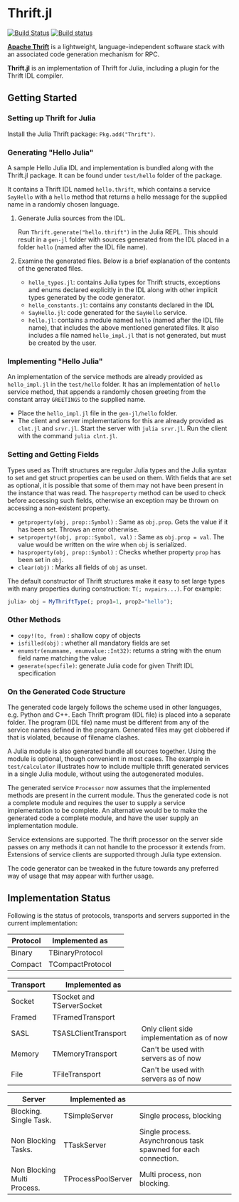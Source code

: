 # Thrift.jl

[![Build Status](https://travis-ci.org/tanmaykm/Thrift.jl.png)](https://travis-ci.org/tanmaykm/Thrift.jl)
[![Build status](https://ci.appveyor.com/api/projects/status/56l7lbwk5fwbtnoo/branch/master?svg=true)](https://ci.appveyor.com/project/tanmaykm/thrift-jl/branch/master)

[**Apache Thrift**](http://thrift.apache.org/) is a lightweight, language-independent software stack with an associated code generation mechanism for RPC.

**Thrift.jl** is an implementation of Thrift for Julia, including a plugin for the Thrift IDL compiler.

## Getting Started

### Setting up Thrift for Julia

Install the Julia Thrift package: `Pkg.add("Thrift")`.

### Generating "Hello Julia"
A sample Hello Julia IDL and implementation is bundled along with the Thrift.jl package. It can be found under `test/hello` folder of the package.

It contains a Thrift IDL named `hello.thrift`, which contains a service `SayHello` with a `hello` method that returns a hello message for the supplied name in a randomly chosen language.

1. Generate Julia sources from the IDL.

   Run `Thrift.generate("hello.thrift")` in the Julia REPL.
   This should result in a `gen-jl` folder with sources generated from the IDL placed in a folder `hello` (named after the IDL file name).

2. Examine the generated files. Below is a brief explanation of the contents of the generated files.

   - `hello_types.jl`: contains Julia types for Thrift structs, exceptions and enums declared explicitly in the IDL along with other implicit types generated by the code generator.
   - `hello_constants.jl`: contains any constants declared in the IDL
   - `SayHello.jl`: code generated for the `SayHello` service.
   - `hello.jl`: contains a module named `hello` (named after the IDL file name), that includes the above mentioned generated files. It also includes a file named `hello_impl.jl` that is not generated, but must be created by the user.

### Implementing "Hello Julia"

An implementation of the service methods are already provided as `hello_impl.jl` in the `test/hello` folder. It has an implementation of `hello` service method, that appends a randomly chosen greeting from the constant array `GREETINGS` to the supplied name.

- Place the `hello_impl.jl` file in the `gen-jl/hello` folder.
- The client and server implementations for this are already provided as `clnt.jl` and `srvr.jl`. Start the server with `julia srvr.jl`. Run the client with the command `julia clnt.jl`.


### Setting and Getting Fields
Types used as Thrift structures are regular Julia types and the Julia syntax to set and get struct properties can be used on them.
With fields that are set as optional, it is possible that some of them may not have been present in the instance that was read. The `hasproperty` method can be used to check before accessing such fields, otherwise an exception may be thrown on accessing a non-existent property.

- `getproperty(obj, prop::Symbol)` : Same as `obj.prop`. Gets the value if it has been set. Throws an error otherwise.
- `setproperty!(obj, prop::Symbol, val)` : Same as `obj.prop = val`. The value would be written on the wire when `obj` is serialized.
- `hasproperty(obj, prop::Symbol)` : Checks whether property `prop` has been set in `obj`.
- `clear(obj)` : Marks all fields of `obj` as unset.

The default constructor of Thrift structures make it easy to set large types with many properties during construction: `T(; nvpairs...)`. For example:

```julia
julia> obj = MyThriftType(; prop1=1, prop2="hello");
```

### Other Methods
- `copy!(to, from)` : shallow copy of objects
- `isfilled(obj)` : whether all mandatory fields are set
- `enumstr(enumname, enumvalue::Int32)`: returns a string with the enum field name matching the value
- `generate(specfile)`: generate Julia code for given Thrift IDL specification


### On the Generated Code Structure

The generated code largely follows the scheme used in other languages, e.g. Python and C++. Each Thrift program (IDL file) is placed into a separate folder. The program (IDL file) name must be different from any of the service names defined in the program. Generated files may get clobbered if that is violated, because of filename clashes.

A Julia module is also generated  bundle all sources together. Using the module is optional, though convenient in most cases. The example in `test/calculator` illustrates how to include multiple thrift generated services in a single Julia module, without using the autogenerated modules.

The generated service `Processor` now assumes that the implemented methods are present in the current module. Thus the generated code is not a complete module and requires the user to supply a service implementation to be complete. An alternative would be to make the generated code a complete module, and have the user supply an implementation module.

Service extensions are supported. The thrift processor on the server side passes on any methods it can not handle to the processor it extends from. Extensions of service clients are supported through Julia type extension.

The code generator can be tweaked in the future towards any preferred way of usage that may appear with further usage.


## Implementation Status

Following is the status of protocols, transports and servers supported in the current implementation:

Protocol       | Implemented as               | &nbsp;
---            | ---                          | ---
Binary         | TBinaryProtocol              |
Compact        | TCompactProtocol             |

Transport      | Implemented as               | &nbsp;
---            | ---                          | ---
Socket         | TSocket and TServerSocket    |
Framed         | TFramedTransport             |
SASL           | TSASLClientTransport         | Only client side implementation as of now
Memory         | TMemoryTransport             | Can't be used with servers as of now
File           | TFileTransport               | Can't be used with servers as of now

Server                      | Implemented as               | &nbsp;
---                         | ---                          | ---
Blocking. Single Task.      | TSimpleServer                | Single process, blocking
Non Blocking Tasks.         | TTaskServer                  | Single process. Asynchronous task spawned for each connection.
Non Blocking Multi Process. | TProcessPoolServer           | Multi process, non blocking.
